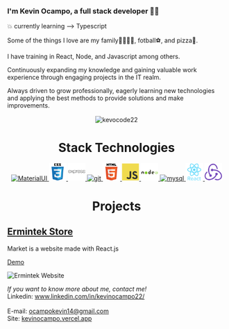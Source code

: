 ### I'm Kevin Ocampo, a full stack developer 👨‍💻

💥 currently learning -->  Typescript

Some of the things I love are  my family👨‍👩‍👧‍👦, fotball⚽, and pizza🍕.

I have training in React, Node, and Javascript among others.

Continuously expanding my knowledge and gaining valuable work experience through engaging projects in the IT realm.

Always driven to grow professionally, eagerly learning new technologies and applying the best methods to provide solutions and make improvements.

<p align="center"><img align="center" src="https://github-readme-streak-stats.herokuapp.com/?user=kevocode22&theme=dark&background=0d1117&date_format=M%20j%5B%2C%20Y%5D" alt="kevocode22" /></p>


<h1 align="center"> Stack Technologies </h1>

<p align="center"> <a href="https://mui.com/" target="_blank"> <img src="https://user-images.githubusercontent.com/58791994/181413029-2fa2600b-c7a5-4270-a09a-eac363e18077.png" alt="MaterialUI" width="40" height="40"/> </a>  </a> <a href="https://www.w3schools.com/css/" target="_blank"> <img src="https://raw.githubusercontent.com/devicons/devicon/master/icons/css3/css3-original-wordmark.svg" alt="css3" width="40" height="40"/> </a> <a href="https://expressjs.com" target="_blank"> <img src="https://raw.githubusercontent.com/devicons/devicon/master/icons/express/express-original-wordmark.svg" alt="express" width="40" height="40"/> </a>  </a> <a href="https://git-scm.com/" target="_blank"> <img src="https://www.vectorlogo.zone/logos/git-scm/git-scm-icon.svg" alt="git" width="40" height="40"/> </a> <a href="https://www.w3.org/html/" target="_blank"> <img src="https://raw.githubusercontent.com/devicons/devicon/master/icons/html5/html5-original-wordmark.svg" alt="html5" width="40" height="40"/> </a> <a href="https://developer.mozilla.org/en-US/docs/Web/JavaScript" target="_blank"> <img src="https://raw.githubusercontent.com/devicons/devicon/master/icons/javascript/javascript-original.svg" alt="javascript" width="40" height="40"/> </a> <a href="https://nodejs.org" target="_blank"> <img src="https://raw.githubusercontent.com/devicons/devicon/master/icons/nodejs/nodejs-original-wordmark.svg" alt="nodejs" width="40" height="40"/> </a> <a href="https://www.postgresql.org" target="_blank"> <img src="https://1000logos.net/wp-content/uploads/2020/08/MySQL-Logo.png" alt="mysql" width="40" height="40"/> </a> <a href="https://reactjs.org/" target="_blank"> <img src="https://raw.githubusercontent.com/devicons/devicon/master/icons/react/react-original-wordmark.svg" alt="react" width="40" height="40"/> </a>  <a href="https://redux.js.org" target="_blank"> <img src="https://raw.githubusercontent.com/devicons/devicon/master/icons/redux/redux-original.svg" alt="redux" width="40" height="40"/> </a>  </p>

<h1 align="center"> Projects </h1>

## <a href="https://github.com/kevocode22/ermintek" target="_blank">Ermintek Store</a>
<p>Market is a website made with React.js</p> 

[Demo](https://ermintek.vercel.app/)


![Ermintek Website]("https://imgur.com/X0N9zDf")
<br/>


*If you want to know more about me, contact me!*
<br/>
Linkedin: <a href="https://www.linkedin.com/in/kevinocampo22">www.linkedin.com/in/kevinocampo22/</a> <br/>
<br/>
E-mail: ocampokevin14@gmail.com <br/>
Site: [kevinocampo.vercel.app](https://kevinocampo.vercel.app) <br/>

